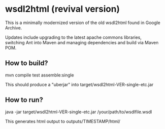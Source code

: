 wsdl2html (revival version)
===========================

This is a minimally modernized version of the old wsdl2html found in Google Archive.

Updates include upgrading to the latest apache commons libraries,
switching Ant into Maven and managing dependencies and build via Maven POM.


How to build?
-------------
mvn compile test assemble:single

This should produce a "uberjar" into target/wsdl2html-VER-single-etc.jar

How to run?
-----------
java -jar target/wsdl2html-VER-single-etc.jar /your/path/to/wsdlfile.wsdl

This generates html output to outputs/TIMESTAMP/html/


